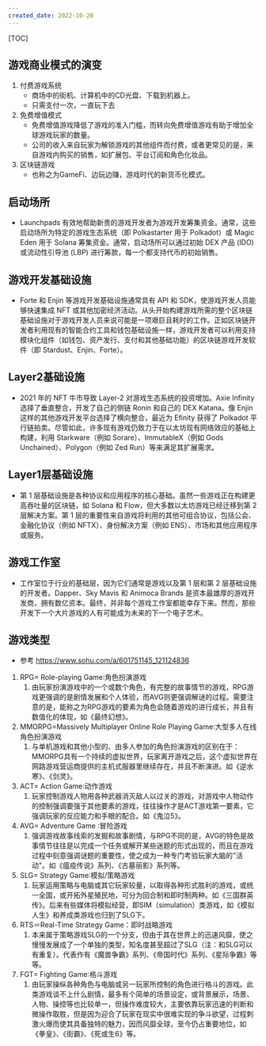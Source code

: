 ```yaml
---
created_date: 2022-10-20
---
```


[TOC]

## 游戏商业模式的演变
1. 付费游戏系统
    - 商场中的街机、计算机中的CD光盘、下载到机器上。
    - 只需支付一次，一直玩下去
2. 免费增值模式
    - 免费增值游戏降低了游戏的准入门槛，而转向免费增值游戏有助于增加全球游戏玩家的数量。
    - 公司的收入来自玩家为解锁游戏的其他组件而付费，或者更常见的是，来自游戏内购买的销售，如扩展包、平台订阅和角色化妆品。
3. 区块链游戏
    -  也称之为GameFi、边玩边赚，游戏时代的新货币化模式。

## 启动场所

- Launchpads 有效地帮助新贵的游戏开发者为游戏开发筹集资金。通常，这些启动场所为特定的游戏生态系统（即 Polkastarter 用于 Polkadot）或 Magic Eden 用于 Solana 筹集资金。通常，启动场所可以通过初始 DEX 产品 (IDO) 或流动性引导池 (LBP) 进行筹款，每一个都支持代币的初始销售。


## 游戏开发基础设施
- Forte 和 Enjin 等游戏开发基础设施通常具有 API 和 SDK，使游戏开发人员能够快速集成 NFT 或其他加密经济活动。从头开始构建游戏所需的整个区块链基础设施对于游戏开发人员来说可能是一项艰巨且耗时的工作。正如区块链开发者利用现有的智能合约工具和钱包基础设施一样，游戏开发者可以利用支持模块化组件（如钱包、资产发行、支付和其他基础功能）的区块链游戏开发软件（即 Stardust、Enjin、Forte）。

## Layer2基础设施
- 2021 年的 NFT 牛市导致 Layer-2 对游戏生态系统的投资增加。Axie Infinity 选择了垂直整合，开发了自己的侧链 Ronin 和自己的 DEX Katana。像 Enjin 这样的其他游戏开发平台选择了横向整合，最近为 Efinity 获得了 Polkadot 平行链拍卖。尽管如此，许多现有游戏仍致力于在以太坊现有网络效应的基础上构建，利用 Starkware（例如 Sorare）、ImmutableX（例如 Gods Unchained）、Polygon（例如 Zed Run）等来满足其扩展需求。

## Layer1层基础设施
- 第 1 层基础设施是各种协议和应用程序的核心基础。虽然一些游戏正在构建更高吞吐量的区块链，如 Solana 和 Flow，但大多数以太坊游戏已经迁移到第 2 层解决方案。第 1 层的重要性来自游戏将利用的其他可组合协议，包括公会、金融化协议（例如 NFTX）、身份解决方案（例如 ENS）、市场和其他应用程序或服务。

## 游戏工作室
- 工作室位于行业的基础层，因为它们通常是游戏以及第 1 层和第 2 层基础设施的开发者。Dapper、Sky Mavis 和 Animoca Brands 是资本最雄厚的游戏开发商，拥有数亿资本。最终，并非每个游戏工作室都能幸存下来。然而，那些开发下一个大片游戏的人有可能成为未来的下一个电子艺术。

## 游戏类型
- 参考 https://www.sohu.com/a/601751145_121124836

1. RPG= Role-playing Game∶角色扮演游戏
    1. 由玩家扮演游戏中的一个或数个角色，有完整的故事情节的游戏，RPG游戏更强调的是剧情发展和个人体验，而AVG则更强调解谜的过程。需要注意的是，能称之为RPG游戏的要素为角色会随着游戏的进行成长，并且有数值化的体现，如《最终幻想》。
2. MMORPG=Massively Multiplayer Online Role Playing Game∶大型多人在线角色扮演游戏
    1. 与单机游戏和其他小型的、由多人参加的角色扮演游戏的区别在于：MMORPG具有一个持续的虚拟世界，玩家离开游戏之后，这个虚拟世界在网路游戏营运商提供的主机式服器里继续存在，并且不断演进。如《逆水寒》、《剑灵》。
3. ACT= Action Game∶动作游戏
    1. 玩家控制游戏人物用各种武器消灭敌人以过关的游戏，对游戏中人物动作的控制强调要强于其他要素的游戏，往往操作才是ACT游戏第一要素，它强调玩家的反应能力和手眼的配合。如《鬼泣5》。
4. AVG= Adventure Game ∶冒险游戏
    1. 强调游戏故事线索的发掘和故事剧情，与RPG不同的是，AVG的特色是故事情节往往是以完成一个任务或解开某些迷题的形式出现的，而且在游戏过程中刻意强调谜题的重要性，使之成为一种专门考验玩家大脑的"活动"。如《瘟疫传说》系列、《古墓丽影》系列等。
5. SLG= Strategy Game∶模拟/策略游戏
    1. 玩家运用策略与电脑或其它玩家较量，以取得各种形式胜利的游戏，或统一全国，或开拓外星殖民地，可分为回合制和即时制两种。如《三国群英传》。后来有些媒体将模拟经营，即SIM（simulation）类游戏，如《模拟人生》和养成类游戏也归到了SLG下。
6. RTS＝Real-Time Strategy Game：即时战略游戏
    1. 本来属于策略游戏SLG的一个分支，但由于其在世界上的迅速风靡，使之慢慢发展成了一个单独的类型，知名度甚至超过了SLG（注：和SLG可以有重复）。代表作有《魔兽争霸》系列、《帝国时代》系列、《星际争霸》等等。
7. FGT= Fighting Game∶格斗游戏
    1. 由玩家操纵各种角色与电脑或另一玩家所控制的角色进行格斗的游戏。此类游戏谈不上什么剧情，最多有个简单的场景设定，或背景展示，场景、人物、操控等也比较单一，但操作难度较大，主要依靠玩家迅速的判断和微操作取胜，但是因为迎合了玩家在现实中很难实现的争斗欲望，过程刺激火爆而使其具备独特的魅力，因而风靡全球，至今仍占重要地位，如《拳皇》、《街霸》、《死或生6》等。
